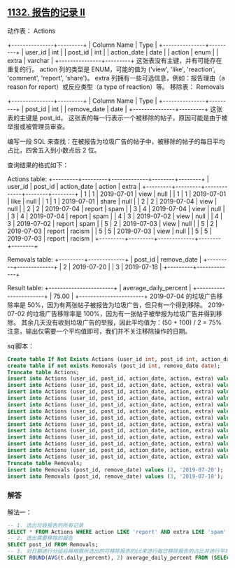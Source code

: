 ## [1132. 报告的记录 II](https://leetcode-cn.com/problems/reported-posts-ii/)

动作表： Actions

+---------------+---------+
| Column Name   | Type    |
+---------------+---------+
| user_id       | int     |
| post_id       | int     |
| action_date   | date    |
| action        | enum    |
| extra         | varchar |
+---------------+---------+
这张表没有主键，并有可能存在重复的行。
action 列的类型是 ENUM，可能的值为 ('view', 'like', 'reaction', 'comment', 'report', 'share')。
extra 列拥有一些可选信息，例如：报告理由（a reason for report）或反应类型（a type of reaction）等。
移除表： Removals

+---------------+---------+
| Column Name   | Type    |
+---------------+---------+
| post_id       | int     |
| remove_date   | date    | 
+---------------+---------+
这张表的主键是 post_id。
这张表的每一行表示一个被移除的帖子，原因可能是由于被举报或被管理员审查。


编写一段 SQL 来查找：在被报告为垃圾广告的帖子中，被移除的帖子的每日平均占比，四舍五入到小数点后 2 位。

查询结果的格式如下：

Actions table:
+---------+---------+-------------+--------+--------+
| user_id | post_id | action_date | action | extra  |
+---------+---------+-------------+--------+--------+
| 1       | 1       | 2019-07-01  | view   | null   |
| 1       | 1       | 2019-07-01  | like   | null   |
| 1       | 1       | 2019-07-01  | share  | null   |
| 2       | 2       | 2019-07-04  | view   | null   |
| 2       | 2       | 2019-07-04  | report | spam   |
| 3       | 4       | 2019-07-04  | view   | null   |
| 3       | 4       | 2019-07-04  | report | spam   |
| 4       | 3       | 2019-07-02  | view   | null   |
| 4       | 3       | 2019-07-02  | report | spam   |
| 5       | 2       | 2019-07-03  | view   | null   |
| 5       | 2       | 2019-07-03  | report | racism |
| 5       | 5       | 2019-07-03  | view   | null   |
| 5       | 5       | 2019-07-03  | report | racism |
+---------+---------+-------------+--------+--------+

Removals table:
+---------+-------------+
| post_id | remove_date |
+---------+-------------+
| 2       | 2019-07-20  |
| 3       | 2019-07-18  |
+---------+-------------+

Result table:
+-----------------------+
| average_daily_percent |
+-----------------------+
| 75.00                 |
+-----------------------+
2019-07-04 的垃圾广告移除率是 50%，因为有两张帖子被报告为垃圾广告，但只有一个得到移除。
2019-07-02 的垃圾广告移除率是 100%，因为有一张帖子被举报为垃圾广告并得到移除。
其余几天没有收到垃圾广告的举报，因此平均值为：(50 + 100) / 2 = 75%
注意，输出仅需要一个平均值即可，我们并不关注移除操作的日期。

sql脚本：

```sql
Create table If Not Exists Actions (user_id int, post_id int, action_date date, action ENUM('view', 'like', 'reaction', 'comment', 'report', 'share'), extra varchar(10));
create table if not exists Removals (post_id int, remove_date date);
Truncate table Actions;
insert into Actions (user_id, post_id, action_date, action, extra) values (1, 1, '2019-07-01', 'view', NULL);
insert into Actions (user_id, post_id, action_date, action, extra) values (1, 1, '2019-07-01', 'like', NULL);
insert into Actions (user_id, post_id, action_date, action, extra) values (1, 1, '2019-07-01', 'share', NULL);
insert into Actions (user_id, post_id, action_date, action, extra) values (2, 2, '2019-07-04', 'view', NULL);
insert into Actions (user_id, post_id, action_date, action, extra) values (2, 2, '2019-07-04', 'report', 'spam');
insert into Actions (user_id, post_id, action_date, action, extra) values (3, 4, '2019-07-04', 'view', NULL);
insert into Actions (user_id, post_id, action_date, action, extra) values (3, 4, '2019-07-04', 'report', 'spam');
insert into Actions (user_id, post_id, action_date, action, extra) values (4, 3, '2019-07-02', 'view', NULL);
insert into Actions (user_id, post_id, action_date, action, extra) values (4, 3, '2019-07-02', 'report', 'spam');
insert into Actions (user_id, post_id, action_date, action, extra) values (5, 2, '2019-07-03', 'view', NULL);
insert into Actions (user_id, post_id, action_date, action, extra) values (5, 2, '2019-07-03', 'report', 'racism');
insert into Actions (user_id, post_id, action_date, action, extra) values (5, 5, '2019-07-03', 'view', NULL);
insert into Actions (user_id, post_id, action_date, action, extra) values (5, 5, '2019-07-03', 'report', 'racism');
Truncate table Removals;
insert into Removals (post_id, remove_date) values (2, '2019-07-20');
insert into Removals (post_id, remove_date) values (3, '2019-07-18');
```

### 解答

解法一：

```sql
-- 1. 选出垃圾报告的所有记录
SELECT * FROM Actions WHERE action LIKE 'report' AND extra LIKE 'spam';
-- 2. 选出需要移除的报告
SELECT post_id FROM Removals;
-- 3. 对日期进行分组后再根据所选出的可移除报告的id来进行每日移除报告的占比并进行平均值计算
SELECT ROUND(AVG(t.daily_percent), 2) average_daily_percent FROM (SELECT COUNT(DISTINCT IF(post_id IN(SELECT post_id FROM Removals), post_id, NULL)) * 100 / COUNT(DISTINCT post_id) daily_percent FROM Actions WHERE  action LIKE 'report' AND extra LIKE 'spam' GROUP BY action_date) t;
```

